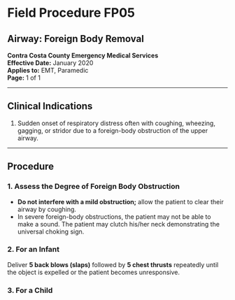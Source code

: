 # Field Procedure FP05
## Airway: Foreign Body Removal

**Contra Costa County Emergency Medical Services**  
**Effective Date:** January 2020  
**Applies to:** EMT, Paramedic  
**Page:** 1 of 1

---

## Clinical Indications

1. Sudden onset of respiratory distress often with coughing, wheezing, gagging, or stridor due to a foreign-body obstruction of the upper airway.

---

## Procedure

### 1. Assess the Degree of Foreign Body Obstruction

- **Do not interfere with a mild obstruction;** allow the patient to clear their airway by coughing.
- In severe foreign-body obstructions, the patient may not be able to make a sound. The patient may clutch his/her neck demonstrating the universal choking sign.

### 2. For an Infant

Deliver **5 back blows (slaps)** followed by **5 chest thrusts** repeatedly until the object is expelled or the patient becomes unresponsive.

### 3. For a Child

Perform a **subdiaphragmatic abdominal thrust (Heimlich Maneuver)** until the object is expelled or the patient becomes unresponsive.

### 4. For Adults

A combination of maneuvers may be required.

- **First,** subdiaphragmatic abdominal thrusts (Heimlich Maneuver) should be used in rapid sequence until the obstruction is relieved.

- **If abdominal thrusts are ineffective,** chest thrusts should be used. Chest thrusts should be used primarily in morbidly obese patients and in patients who are in the late stages of pregnancy.

### 5. If the Patient Becomes Unresponsive

Begin CPR immediately but look in the mouth before administering any ventilations. If a foreign-body is visible, remove it.

### 6. Do Not Perform Blind Finger Sweeps

**Do not perform blind finger sweeps in the mouth and posterior pharynx.** This may push the object farther into the airway.

### 7. For Paramedics - Unresponsive Patients

In unresponsive patients, Paramedics should visualize the posterior pharynx with a laryngoscope to potentially identify and remove the foreign-body using Magill forceps.

### 8. Documentation

Document the methods used and result of these procedures in the EHR.

